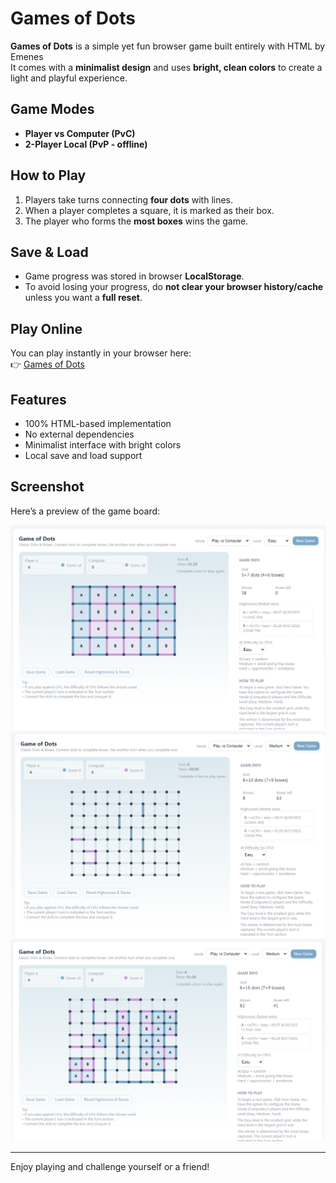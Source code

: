 # Games of Dots

**Games of Dots** is a simple yet fun browser game built entirely with HTML by Emenes<br>
It comes with a **minimalist design** and uses **bright, clean colors** to create a light and playful experience.

## Game Modes
- **Player vs Computer (PvC)**
- **2-Player Local (PvP - offline)**

## How to Play
1. Players take turns connecting **four dots** with lines.  
2. When a player completes a square, it is marked as their box.  
3. The player who forms the **most boxes** wins the game.

## Save & Load
- Game progress was stored in browser **LocalStorage**.  
- To avoid losing your progress, do **not clear your browser history/cache** unless you want a **full reset**.

## Play Online
You can play instantly in your browser here:  
👉 [Games of Dots](https://emenes.github.io/games-of-dots/index.html)

## Features
- 100% HTML-based implementation  
- No external dependencies  
- Minimalist interface with bright colors  
- Local save and load support  

## Screenshot
Here’s a preview of the game board:

![Games of Dots Screenshot1](https://github.com/emenes/games-of-dots/blob/main/img/1.png?raw=true)
![Games of Dots Screenshot2](https://github.com/emenes/games-of-dots/blob/main/img/2.png?raw=true)
![Games of Dots Screenshot3](https://github.com/emenes/games-of-dots/blob/main/img/3.png?raw=true)

---

Enjoy playing and challenge yourself or a friend!
